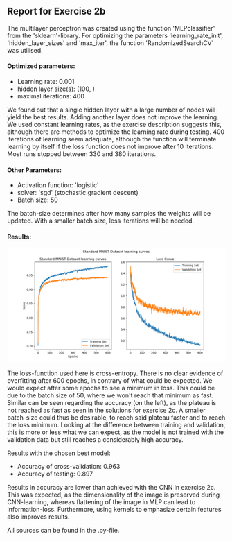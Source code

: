 ## Report for Exercise 2b

The multilayer perceptron was created using the function 'MLPclassifier' from the 'sklearn'-library.
For optimizing the parameters 'learning_rate_init', 'hidden_layer_sizes' and 'max_iter', the function 'RandomizedSearchCV' was utilised.

#### Optimized parameters:
* Learning rate: 0.001
* hidden layer size(s): (100, )
* maximal iterations: 400 

We found out that a single hidden layer with a large number of nodes will yield the best results. Adding another layer does not 
improve the learning. 
We used constant learning rates, as the exercise description suggests this, although there are methods to
optimize the learning rate during testing.
400 iterations of learning seem adequate, although the function will terminate learning by itself if the loss function does not improve
after 10 iterations.  Most runs stopped between 330 and 380 iterations.

#### Other Parameters:
* Activation function: 'logistic'
* solver: 'sgd' (stochastic gradient descent)
* Batch size: 50

The batch-size determines after how many samples the weights will be updated. With a smaller batch size, less iterations will be needed.

#### Results:

![](Figure_epochs_standard2.png)

The loss-function used here is cross-entropy. There is no clear evidence of overfitting after 600 epochs, in contrary of what could be
expected. We would expect after some epochs to see a minimum in loss. This could be due to the batch size of 50, where we won't reach
that minimum as fast. Similar can be seen regarding the accuracy (on the left), as the plateau is not reached as fast as seen in the solutions for exercise 2c. A smaller batch-size could thus be desirable, to reach said plateau faster and to reach the loss minimum. Looking at the difference between training and validation, this is more or less what we can expect, as the model is not trained with the
validation data but still reaches a considerably high accuracy.

Results with the chosen best model: 

* Accuracy of cross-validation: 0.963
* Accuracy of testing: 0.897

Results in accuracy are lower than achieved with the CNN in exercise 2c. This was expected, as the dimensionality of the image is preserved during CNN-learning, whereas flattening of the image in MLP can lead to information-loss. Furthermore, using kernels to emphasize certain features also improves results.

All sources can be found in the .py-file.
